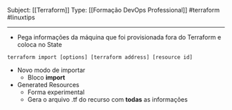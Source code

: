 Subject: [[Terraform]] 
Type: [[Formação DevOps Professional]]  #terraform #linuxtips

---
- Pega  informações da máquina que foi provisionada fora do Terraform e coloca no State

```[bash]
terraform import [options] [terraform address] [resource id]
```

- Novo modo de importar
	- Bloco **import**
- Generated Resources
	- Forma experimental
	- Gera o arquivo .tf do recurso com **todas** as informações